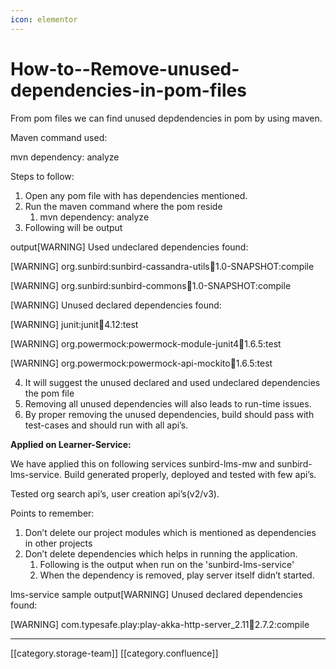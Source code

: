 ```yaml
---
icon: elementor
---
```


# How-to--Remove-unused-dependencies-in-pom-files

From pom files we can find unused depdendencies in pom by using maven.

Maven command used:

mvn dependency: analyze

Steps to follow:

1. Open any pom file with has dependencies mentioned.
2. Run the maven command where the pom reside
   1. mvn dependency: analyze
3. Following will be output

output\[WARNING] Used undeclared dependencies found:

\[WARNING] org.sunbird:sunbird-cassandra-utils:jar:1.0-SNAPSHOT:compile

\[WARNING] org.sunbird:sunbird-commons:jar:1.0-SNAPSHOT:compile

\[WARNING] Unused declared dependencies found:

\[WARNING] junit:junit:jar:4.12:test

\[WARNING] org.powermock:powermock-module-junit4:jar:1.6.5:test

\[WARNING] org.powermock:powermock-api-mockito:jar:1.6.5:test

4. It will suggest the unused declared and used undeclared dependencies the pom file
5. Removing all unused dependencies will also leads to run-time issues.
6. By proper removing the unused dependencies, build should pass with test-cases and should run with all api’s.

**Applied on Learner-Service:**

We have applied this on following services sunbird-lms-mw and sunbird-lms-service. Build generated properly, deployed and tested with few api’s.

Tested org search api’s, user creation api’s(v2/v3).

Points to remember:

1. Don’t delete our project modules which is mentioned as dependencies in other projects
2. Don’t delete dependencies which helps in running the application.
   1. Following is the output when run on the 'sunbird-lms-service'
   2. When the dependency is removed, play server itself didn’t started.

lms-service sample output\[WARNING] Unused declared dependencies found:

\[WARNING] com.typesafe.play:play-akka-http-server\_2.11:jar:2.7.2:compile

***

\[\[category.storage-team]] \[\[category.confluence]]

